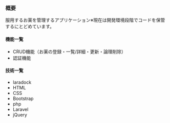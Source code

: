 <h3>概要</h3>
<p>服用するお薬を管理するアプリケーション※現在は開発環境段階でコードを保管するにとどめています。</p>

<h4>機能一覧</h4>
<ul>
<li>CRUD機能（お薬の登録・一覧/詳細・更新・論理削除）</li>
<li>認証機能</li>
</ul>

<h4>技術一覧</h4>
<ul>
<li>laradock</li>
<li>HTML</li>
<li>CSS</li>
<li>Bootstrap</li>
<li>php</li>
<li>Laravel</li>
<li>jQuery</li>
</ul>